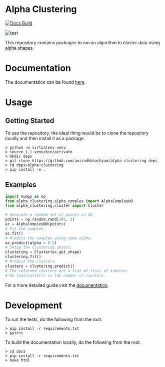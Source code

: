 # Alpha Clustering

[![Docs Build](https://readthedocs.org/projects/alpha-clustering/badge/?version=latest)](https://alpha-clustering.readthedocs.io/en/latest/?badge=latest)

![test](https://github.com/anirudhbhashyam/alpha-clustering/actions/workflows/test.yml/badge.svg)

This repository contains packages to run an algorithm to cluster data using alpha shapes.


# Documentation
The documentation can be found [here](https://alpha-clustering.readthedocs.io/en/latest/).


# Usage 

## Getting Started
To use the repository, the ideal thing would be to clone the repository locally and then install it as a package.
```
> python -m virtualenv venv
> source (.) venv/bin/activate
> mkdir deps
> git clone https://github.com/anirudhbhashyam/alpha-clustering deps
> cd deps/alpha-clustering
> pip install -e .
```

## Examples
```python
import numpy as np
from alpha_clustering.alpha_complex import AlphaComplexND
from alpha_clustering.cluster import Cluster

# Generate a random set of points in 2D.
points = np.random.rand(100, 2)
ac = AlphaComplexND(points)
# Fit the complex.
ac.fit()
# Predict the complex using some alpha.
ac.predict(alpha = 0.5)
# Setup the clustering object.
clustering = Cluster(ac.get_shape)
clustering.fit()
# Predict the clusters.
clusters = clustering.predict()
# The returned clusters are a list of lists of indices.
# So len(clusters) is the number of clusters.
```
For a more detailed guide visit the [documentation](https://alpha-clustering.readthedocs.io/en/latest/).


# Development
To run the tests, do the following from the root.
```
> pip install -r requirements.txt
> pytest
```

To build the documentation locally, do the following from the root.
```
> cd docs
> pip install -r requirements.txt
> make html
```

